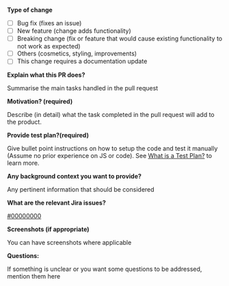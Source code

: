 **Type of change**

- [ ] Bug fix (fixes an issue)
- [ ] New feature (change adds functionality)
- [ ] Breaking change (fix or feature that would cause existing functionality to not work as expected)
- [ ] Others (cosmetics, styling, improvements)
- [ ] This change requires a documentation update

**Explain what this PR does?**

Summarise the main tasks handled in the pull request

**Motivation? (required)**

Describe (in detail) what the task completed in the pull request will add to the product.

**Provide test plan?(required)**

Give bullet point instructions on how to setup the code and test it manually (Assume no prior experience on JS or code). See [What is a Test Plan?][1] to learn more.

**Any background context you want to provide?**

Any pertinent information that should be considered

**What are the relevant Jira issues?**

[#00000000](https://www.pivotaltracker.com/story/show/00000000)

**Screenshots (if appropriate)**

You can have screenshots where applicable

**Questions:**

If something is unclear or you want some questions to be addressed, mention them here

[1]: https://medium.com/@martinkonicek/what-is-a-test-plan-8bfc840ec171#.y9lcuqqi9
